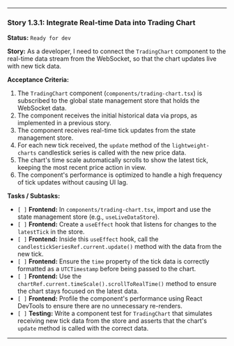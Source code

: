 ---

### **Story 1.3.1: Integrate Real-time Data into Trading Chart**

**Status:** `Ready for dev`

**Story:**
As a developer, I need to connect the `TradingChart` component to the real-time data stream from the WebSocket, so that the chart updates live with new tick data.

**Acceptance Criteria:**
1.  The `TradingChart` component (`components/trading-chart.tsx`) is subscribed to the global state management store that holds the WebSocket data.
2.  The component receives the initial historical data via props, as implemented in a previous story.
3.  The component receives real-time tick updates from the state management store.
4.  For each new tick received, the `update` method of the `lightweight-charts` candlestick series is called with the new price data.
5.  The chart's time scale automatically scrolls to show the latest tick, keeping the most recent price action in view.
6.  The component's performance is optimized to handle a high frequency of tick updates without causing UI lag.

**Tasks / Subtasks:**
-   `[ ]` **Frontend:** In `components/trading-chart.tsx`, import and use the state management store (e.g., `useLiveDataStore`).
-   `[ ]` **Frontend:** Create a `useEffect` hook that listens for changes to the `latestTick` in the store.
-   `[ ]` **Frontend:** Inside this `useEffect` hook, call the `candlestickSeriesRef.current.update()` method with the data from the new tick.
-   `[ ]` **Frontend:** Ensure the `time` property of the tick data is correctly formatted as a `UTCTimestamp` before being passed to the chart.
-   `[ ]` **Frontend:** Use the `chartRef.current.timeScale().scrollToRealTime()` method to ensure the chart stays focused on the latest data.
-   `[ ]` **Frontend:** Profile the component's performance using React DevTools to ensure there are no unnecessary re-renders.
-   `[ ]` **Testing:** Write a component test for `TradingChart` that simulates receiving new tick data from the store and asserts that the chart's `update` method is called with the correct data.

---
